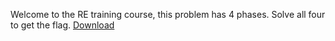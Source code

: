 Welcome to the RE training course, this problem has 4 phases. Solve all four to get the flag.
[Download](${morpher_exe})